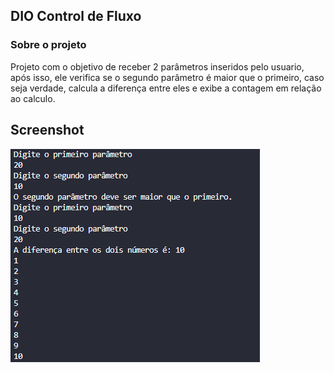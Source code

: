 ## DIO Control de Fluxo

### Sobre o projeto

Projeto com o objetivo de receber 2 parâmetros inseridos pelo usuario, após isso, ele verifica se o segundo parâmetro é maior que o primeiro, caso seja verdade, calcula a diferença entre eles e exibe a contagem em relação ao calculo.

## Screenshot

<img src="Images/image.png">